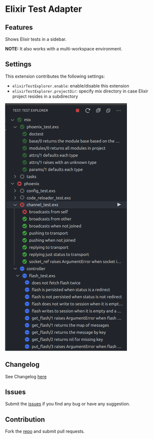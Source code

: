 # Elixir Test Adapter

## Features

Shows Elixir tests in a sidebar.

**NOTE:** It also works with a multi-workspace environment.

## Settings

This extension contributes the following settings:

- `elixirTestExplorer.enable`: enable/disable this extension
- `elixirTestExplorer.projectDir`: specify mix directory in case Elixir project resides in a subdirectory

![Elixir Test Explorer](./images/screenshot.png)

## Changelog

See Changelog [here](CHANGELOG.md)

## Issues

Submit the [issues](https://github.com/adamzapasnik/vscode-elixir-test-explorer/issues) if you find any bug or have any suggestion.

## Contribution

Fork the [repo](https://github.com/adamzapasnik/vscode-elixir-test-explorer) and submit pull requests.
